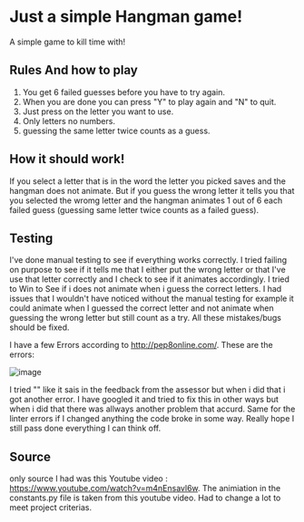 # Just a simple Hangman game!
A simple game to kill time with!

## Rules And how to play
1. You get 6 failed guesses before you have to try again.
2. When you are done you can press "Y" to play again and "N" to quit.
3. Just press on the letter you want to use.
4. Only letters no numbers.
5. guessing the same letter twice counts as a guess.

## How it should work!

If you select a letter that is in the word the letter you picked saves and the hangman does not animate.
But if you guess the wrong letter it tells you that you selected the wromg letter and the hangman animates 1 out of 6 each failed guess
(guessing same letter twice counts as a failed guess).

## Testing

I've done manual testing to see if everything works correctly.
I tried failing on purpose to see if it tells me that I either put the wrong letter or that I've use that letter correctly and I check to see if it animates accordingly.
I tried to Win to See if i does not animate when i guess the correct letters.
I had issues that I wouldn't have noticed without the manual testing for example it could animate when I guessed the correct letter and not animate when guessing the wrong letter but still count as a try. 
All these mistakes/bugs should be fixed.

I have a few Errors according to http://pep8online.com/.
These are the errors:

![image](https://user-images.githubusercontent.com/95103308/176815438-2c9c3a71-6be9-41c0-9f91-aab804bc8a70.png)

I tried "\" like it sais in the feedback from the assessor but when i did that i got another error.
I have googled it and tried to fix this in other ways but when i did that there was allways another problem that accurd.
Same for the linter errors if I changed anything the code broke in some way.
Really hope I still pass done everything I can think off.

## Source

only source I had was this Youtube video : https://www.youtube.com/watch?v=m4nEnsavl6w.
The animiation in the constants.py file is taken from this youtube video.
Had to change a lot to meet project criterias.

